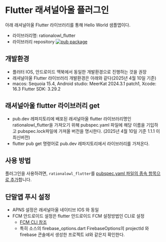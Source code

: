 # Flutter 래셔널아울 플러그인


아래 래셔널아울 Flutter 라이브러리를 통해 Hello World 샘플앱이다.


- 라이브러리명: rationalowl_flutter
- 라이브러리 repository
[![pub package](https://img.shields.io/pub/v/rationalowl_flutter.svg)](https://pub.dev/packages/rationalowl_flutter)



## 개발환경

- 플러터 IOS, 안드로이드 맥북에서 동일한 개발환경으로 진행하는 것을 권장
- 래셔널아울 Flutter 라이브러리 개발환경은 아래와 같다(2025년 4월 10일 기준)
- macos: Sequoia 15.4, Android studio: MeerKat 2024.3.1 patch1, Xcode: 16.3 Flutter SDK: 3.29.2

## 래셔널아울 flutter 라이브러리 get
- pub.dev 레파지토리에 배포된 래셔널아울 flutter 라이브러리명인 rationalowl_flutter을 가져오기 위해 pubspec.yaml 파일에 해당 이름을 기입하고 pubspec.lock파일에 가져올 버전을 명시한다. (2025년 4월 10일 기준 1.1.1 이 최신버전)
- flutter pub get 명령어로 pub.dev 레파지토리에서 라이브러리를 가져온다.


## 사용 방법

플러그인을 사용하려면, `rationalowl_flutter`를 [pubspec.yaml 파일의 종속 항목으로 추가](https://flutter.dev/docs/development/platform-integration/platform-channels)합니다.


## 단말앱 푸시 설정

* APNS 설정은 래셔널아울 네이티브 IOS 와 동일
* FCM 안드로이드 설정은 flutter 안드로이드 FCM 설정방법인 CLI로 설정
    * [FCM CLI 참조](https://firebase.google.com/docs/flutter/setup?platform=android)
    * 특히 소스의 firebase_options.dart FirebaseOptions의 projectId 와 firebase 콘솔에서 생성한 프로젝트 id와 같은지 확인한다.

   